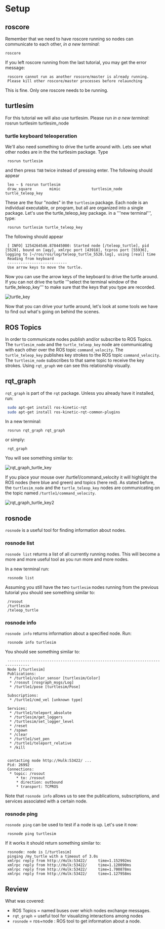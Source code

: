 # Setup
## roscore
Remember that we need to have roscore running so nodes can communicate to each other, _in a new terminal_:
```
roscore
```
If you left roscore running from the last tutorial, you may get the error message:
```
 roscore cannot run as another roscore/master is already running.
 Please kill other roscore/master processes before relaunching
```
This is fine.  Only one roscore needs to be running.

##  turtlesim
For this tutorial we will also use turtlesim.  Please run _in a new terminal_:
 rosrun turtlesim turtlesim_node

### turtle keyboard teleoperation
We'll also need something to drive the turtle around with. Lets see what other nodes are in the the turtlesim package.  Type
```
 rosrun turtlesim
```
and then press `TAB` twice instead of pressing enter.  The following should appear
```
 leo ~ $ rosrun turtlesim
 draw_square        mimic              turtlesim_node     turtle_teleop_key
```

These are the four "nodes" in the `turtlesim` package.  Each node is an individual executable, or program, but all are organized into a single package.  Let's use the turtle_teleop_key package.  in a '''new terminal''', type:
```
 rosrun turtlesim turtle_teleop_key
```
The following should appear
```
 [ INFO] 1254264546.878445000: Started node [/teleop_turtle], pid [5528], bound on [aqy], xmlrpc port [43918], tcpros port [55936], logging to [~/ros/ros/log/teleop_turtle_5528.log], using [real] time
 Reading from keyboard
 ---------------------------
 Use arrow keys to move the turtle.
```
Now you can use the arrow keys of the keyboard to drive the turtle around. If you can not drive the turtle '''select the terminal window of the turtle_teleop_key''' to make sure that the keys that you type are recorded.

![turtle_key](figures/turtle_key.png)

Now that you can drive your turtle around, let's look at some tools we have to find out what's going on behind the scenes.

## ROS Topics
In order to communicate nodes publish and/or subscribe to ROS Topics.  The `turtlesim_node` and the `turtle_teleop_key` node are communicating with each other over the ROS topic `command_velocity`. The `turtle_teleop_key` publishes key strokes to the ROS topic `command_velocity`.  The `turtlesim_node` subscribes to that same topic to receive the key strokes.  Using `rqt_graph` we can see this relationship visually.

## rqt_graph
`rqt_graph` is part of the `rqt` package. Unless you already have it installed, run:
``` bash
 sudo apt-get install ros-kinetic-rqt
 sudo apt-get install ros-kinetic-rqt-common-plugins
```
In a new terminal:
```
 rosrun rqt_graph rqt_graph
```
or simply:
```
 rqt_graph
```
You will see something similar to:

![rqt_graph_turtle_key](figures/rqt_graph_turtle_key.png)

If you place your mouse over /turtle1/command_velocity it will highlight the ROS nodes (here blue and green) and topics (here red). As stated before, the `turtlesim_node` and the `turtle_teleop_key` nodes are communicating on the topic named `/turtle1/command_velocity`.

![rqt_graph_turtle_key2](figures/rqt_graph_turtle_key2.png)

## rosnode
`rosnode` is a useful tool for finding information about nodes.

### rosnode list

`rosnode list` returns a list of all currently running nodes.  This will become a more and more useful tool as you run more and more nodes.

In a new terminal run:
```
 rosnode list
```
Assuming you still have the two `turtlesim` nodes running from the previous tutorial you should see something similar to:
```
 /rosout
 /turtlesim
 /teleop_turtle
```
### rosnode info
`rosnode info` returns information about a specified node.  Run:
```
 rosnode info turtlesim
```
You should see something similar to:
```
 --------------------------------------------------------------------------------
 Node [/turtlesim]
 Publications:
  * /turtle1/color_sensor [turtlesim/Color]
  * /rosout [rosgraph_msgs/Log]
  * /turtle1/pose [turtlesim/Pose]

 Subscriptions:
  * /turtle1/cmd_vel [unknown type]

 Services:
  * /turtle1/teleport_absolute
  * /turtlesim/get_loggers
  * /turtlesim/set_logger_level
  * /reset
  * /spawn
  * /clear
  * /turtle1/set_pen
  * /turtle1/teleport_relative
  * /kill


 contacting node http://Hulk:53422/ ...
 Pid: 26992
 Connections:
  * topic: /rosout
     * to: /rosout
     * direction: outbound
     * transport: TCPROS
```
Note that `rosnode info` allows us to see the publications, subscriptions, and services associated with a certain node.

### rosnode ping
`rosnode ping` can be used to test if a node is up. Let's use it now:
```
 rosnode ping turtlesim
```
If it works it should return something similar to:
```
 rosnode: node is [/turtlesim]
 pinging /my_turtle with a timeout of 3.0s
 xmlrpc reply from http://Hulk:53422/     time=1.152992ms
 xmlrpc reply from http://Hulk:53422/     time=1.120090ms
 xmlrpc reply from http://Hulk:53422/     time=1.700878ms
 xmlrpc reply from http://Hulk:53422/     time=1.127958ms
```
## Review
What was covered:

 * ROS Topics = named buses over which nodes exchange messages.
 * `rqt_graph` = useful tool for visualizing interactions among nodes
 * `rosnode` = ros+node : ROS tool to get information about a node.
